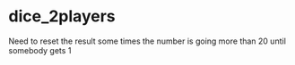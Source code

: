 # dice_2players
Need to reset the result
some times the number is going more than 20 until somebody gets 1
